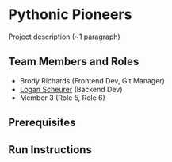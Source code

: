 # Pythonic Pioneers

Project description (~1 paragraph)

## Team Members and Roles

* Brody Richards (Frontend Dev, Git Manager)
* [Logan Scheurer](https://github.com/scheurel/CIS350-HW2-Scheurer) (Backend Dev)
* Member 3 (Role 5, Role 6)

## Prerequisites

## Run Instructions
